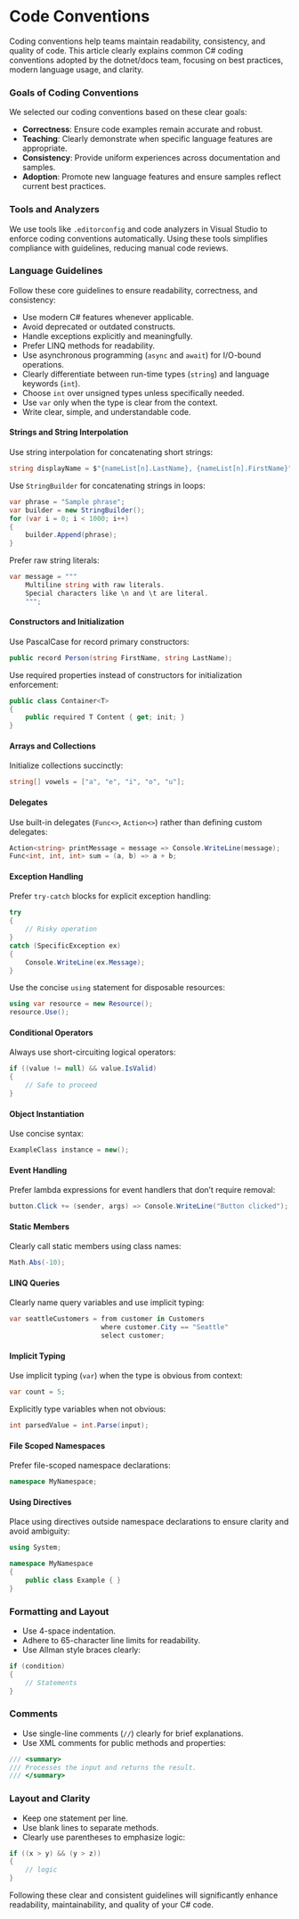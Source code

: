 # Code Conventions

Coding conventions help teams maintain readability, consistency, and quality of code. This article clearly explains common C# coding conventions adopted by the dotnet/docs team, focusing on best practices, modern language usage, and clarity.

### Goals of Coding Conventions

We selected our coding conventions based on these clear goals:

* **Correctness**: Ensure code examples remain accurate and robust.
* **Teaching**: Clearly demonstrate when specific language features are appropriate.
* **Consistency**: Provide uniform experiences across documentation and samples.
* **Adoption**: Promote new language features and ensure samples reflect current best practices.

### Tools and Analyzers

We use tools like `.editorconfig` and code analyzers in Visual Studio to enforce coding conventions automatically. Using these tools simplifies compliance with guidelines, reducing manual code reviews.

### Language Guidelines

Follow these core guidelines to ensure readability, correctness, and consistency:

* Use modern C# features whenever applicable.
* Avoid deprecated or outdated constructs.
* Handle exceptions explicitly and meaningfully.
* Prefer LINQ methods for readability.
* Use asynchronous programming (`async` and `await`) for I/O-bound operations.
* Clearly differentiate between run-time types (`string`) and language keywords (`int`).
* Choose `int` over unsigned types unless specifically needed.
* Use `var` only when the type is clear from the context.
* Write clear, simple, and understandable code.

#### Strings and String Interpolation

Use string interpolation for concatenating short strings:

```csharp
string displayName = $"{nameList[n].LastName}, {nameList[n].FirstName}";
```

Use `StringBuilder` for concatenating strings in loops:

```csharp
var phrase = "Sample phrase";
var builder = new StringBuilder();
for (var i = 0; i < 1000; i++)
{
    builder.Append(phrase);
}
```

Prefer raw string literals:

```csharp
var message = """
    Multiline string with raw literals.
    Special characters like \n and \t are literal.
    """;
```

#### Constructors and Initialization

Use PascalCase for record primary constructors:

```csharp
public record Person(string FirstName, string LastName);
```

Use required properties instead of constructors for initialization enforcement:

```csharp
public class Container<T>
{
    public required T Content { get; init; }
}
```

#### Arrays and Collections

Initialize collections succinctly:

```csharp
string[] vowels = ["a", "e", "i", "o", "u"];
```

#### Delegates

Use built-in delegates (`Func<>`, `Action<>`) rather than defining custom delegates:

```csharp
Action<string> printMessage = message => Console.WriteLine(message);
Func<int, int, int> sum = (a, b) => a + b;
```

#### Exception Handling

Prefer `try-catch` blocks for explicit exception handling:

```csharp
try
{
    // Risky operation
}
catch (SpecificException ex)
{
    Console.WriteLine(ex.Message);
}
```

Use the concise `using` statement for disposable resources:

```csharp
using var resource = new Resource();
resource.Use();
```

#### Conditional Operators

Always use short-circuiting logical operators:

```csharp
if ((value != null) && value.IsValid)
{
    // Safe to proceed
}
```

#### Object Instantiation

Use concise syntax:

```csharp
ExampleClass instance = new();
```

#### Event Handling

Prefer lambda expressions for event handlers that don’t require removal:

```csharp
button.Click += (sender, args) => Console.WriteLine("Button clicked");
```

#### Static Members

Clearly call static members using class names:

```csharp
Math.Abs(-10);
```

#### LINQ Queries

Clearly name query variables and use implicit typing:

```csharp
var seattleCustomers = from customer in Customers
                       where customer.City == "Seattle"
                       select customer;
```

#### Implicit Typing

Use implicit typing (`var`) when the type is obvious from context:

```csharp
var count = 5;
```

Explicitly type variables when not obvious:

```csharp
int parsedValue = int.Parse(input);
```

#### File Scoped Namespaces

Prefer file-scoped namespace declarations:

```csharp
namespace MyNamespace;
```

#### Using Directives

Place using directives outside namespace declarations to ensure clarity and avoid ambiguity:

```csharp
using System;

namespace MyNamespace
{
    public class Example { }
}
```

### Formatting and Layout

* Use 4-space indentation.
* Adhere to 65-character line limits for readability.
* Use Allman style braces clearly:

```csharp
if (condition)
{
    // Statements
}
```

### Comments

* Use single-line comments (`//`) clearly for brief explanations.
* Use XML comments for public methods and properties:

```csharp
/// <summary>
/// Processes the input and returns the result.
/// </summary>
```

### Layout and Clarity

* Keep one statement per line.
* Use blank lines to separate methods.
* Clearly use parentheses to emphasize logic:

```csharp
if ((x > y) && (y > z))
{
    // logic
}
```

Following these clear and consistent guidelines will significantly enhance readability, maintainability, and quality of your C# code.
